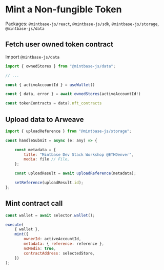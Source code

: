 # Mint a Non-fungible Token

Packages: `@mintbase-js/react`, `@mintbase-js/sdk`, `@mintbase-js/storage`, `@mintbase-js/data`


## Fetch user owned token contract

Import `@mintbase-js/data`

```jsx
import { ownedStores } from "@mintbase-js/data";

// ...

const { activeAccountId } = useWallet()

const { data, error } = await ownedStores(activeAccountId!)

const tokenContracts = data?.nft_contracts

```

## Upload data to Arweave

```jsx
import { uploadReference } from "@mintbase-js/storage";

const handleSubmit = async (e: any) => {

    const metadata = {
        title: "Mintbase Dev Stack Workshop @ETHDenver",
        media: file // File,
    };

    const uploadResult = await uploadReference(metadata);

    setReference(uploadResult.id);
};


```

## Mint contract call

```jsx
const wallet = await selector.wallet();

execute(
    { wallet },
    mint({
        ownerId: activeAccountId,
        metadata: { reference: reference },
        noMedia: true,
        contractAddress: selectedStore,
    })
);
